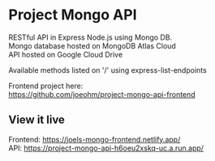 # Project Mongo API

RESTful API in Express Node.js using Mongo DB.  
Mongo database hosted on MongoDB Atlas Cloud  
API hosted on Google Cloud Drive  

Available methods listed on '/' using express-list-endpoints

Frontend project here:  
https://github.com/joeohm/project-mongo-api-frontend

## View it live

Frontend: https://joels-mongo-frontend.netlify.app/  
API: https://project-mongo-api-h6oeu2xskq-uc.a.run.app/  
